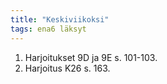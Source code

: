 ```yaml
---
title: "Keskiviikoksi"
tags: ena6 läksyt
---
```


1. Harjoitukset 9D ja 9E s. 101-103.
2. Harjoitus K26 s. 163.
